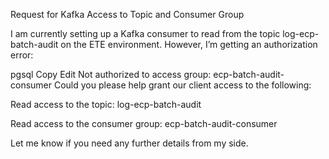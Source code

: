 Request for Kafka Access to Topic and Consumer Group

I am currently setting up a Kafka consumer to read from the topic log-ecp-batch-audit on the ETE environment. However, I’m getting an authorization error:

pgsql
Copy
Edit
Not authorized to access group: ecp-batch-audit-consumer
Could you please help grant our client access to the following:

Read access to the topic: log-ecp-batch-audit

Read access to the consumer group: ecp-batch-audit-consumer

Let me know if you need any further details from my side.
